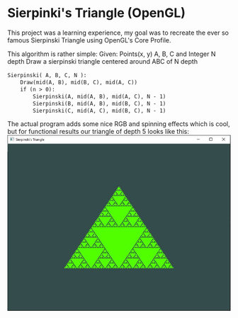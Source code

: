 # Sierpinki's Triangle (OpenGL)

This project was a learning experience, my goal was to recreate the ever so famous Sierpinski Triangle using OpenGL's Core Profile.

This algorithm is rather simple:
Given: Points(x, y) A, B, C and Integer N depth
Draw a sierpinski triangle centered around ABC of N depth
```
Sierpinski( A, B, C, N ):
	Draw(mid(A, B), mid(B, C), mid(A, C))
	if (n > 0):
	    Sierpinski(A, mid(A, B), mid(A, C), N - 1)
	    Sierpinski(B, mid(A, B), mid(B, C), N - 1)
	    Sierpinski(C, mid(A, C), mid(B, C), N - 1)
```
The actual program adds some nice RGB and spinning effects which is cool, but for functional results our triangle of depth 5 looks like this:
![Triangles](Triangle.jpg)

